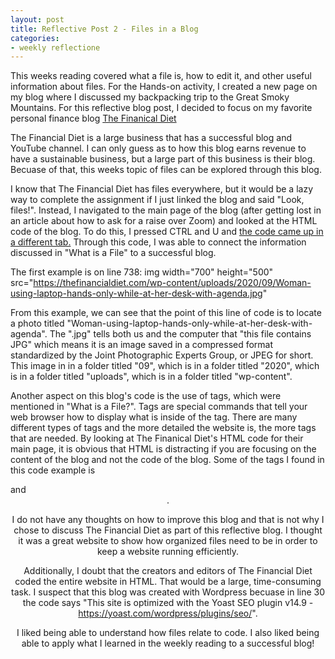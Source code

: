 ```yaml
---
layout: post
title: Reflective Post 2 - Files in a Blog
categories:
- weekly reflectione
---
```


This weeks reading covered what a file is, how to edit it, and other useful information about files. For the Hands-on activity, I created a new page on my blog where I discussed my backpacking trip to the Great Smoky Mountains. For this reflective blog post, I decided to focus on my favorite personal finance blog [The Finanical Diet](https://thefinancialdiet.com/)

The Financial Diet is a large business that has a successful blog and YouTube channel. I can only guess as to how this blog earns revenue to have a sustainable business, but a large part of this business is their blog. Becuase of that, this weeks topic of files can be explored through this blog.

I know that The Financial Diet has files everywhere, but it would be a lazy way to complete the assignment if I just linked the blog and said "Look, files!". Instead, I navigated to the main page of the blog (after getting lost in an article about how to ask for a raise over Zoom) and looked at the HTML code of the blog. To do this, I pressed CTRL and U and [the code came up in a different tab.](view-source:https://thefinancialdiet.com/) Through this code, I was able to connect the information discussed in "What is a File" to a successful blog.

The first example is on line 738:
img width="700" height="500" src="https://thefinancialdiet.com/wp-content/uploads/2020/09/Woman-using-laptop-hands-only-while-at-her-desk-with-agenda.jpg" 

From this example, we can see that the point of this line of code is to locate a photo titled "Woman-using-laptop-hands-only-while-at-her-desk-with-agenda". The ".jpg" tells both us and the computer that "this file contains JPG" which means it is an image saved in a compressed format standardized by the Joint Photographic Experts Group, or JPEG for short. This image in in a folder titled "09", which is in a folder titled "2020", which is in a folder titled "uploads", which is in a folder titled "wp-content".

Another aspect on this blog's code is the use of tags, which were mentioned in "What is a File?". Tags are special commands that tell your web browser how to display what is inside of the tag. There are many different types of tags and the more detailed the website is, the more tags that are needed. By looking at The Finanical Diet's HTML code for their main page, it is obvious that HTML is distracting if you are focusing on the content of the blog and not the code of the blog. Some of the tags I found in this code example is <article> and <header>.

I do not have any thoughts on how to improve this blog and that is not why I chose to discuss The Financial Diet as part of this reflective blog. I thought it was a great website to show how organized files need to be in order to keep a website running efficiently.

Additionally, I doubt that the creators and editors of The Financial Diet coded the entire website in HTML. That would be a large, time-consuming task. I suspect that this blog was created with Wordpress becuase in line 30 the code says "This site is optimized with the Yoast SEO plugin v14.9 - https://yoast.com/wordpress/plugins/seo/".

I liked being able to understand how files relate to code. I also liked being able to apply what I learned in the weekly reading to a successful blog!
